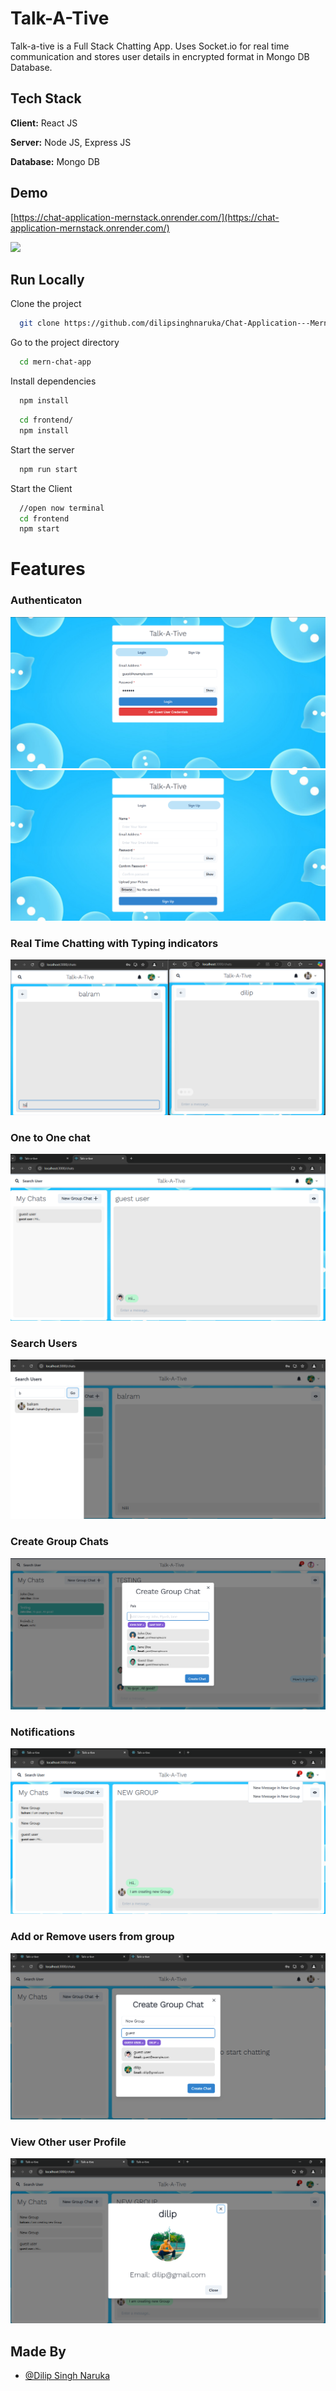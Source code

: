 
# Talk-A-Tive

Talk-a-tive is a Full Stack Chatting App.
Uses Socket.io for real time communication and stores user details in encrypted format in Mongo DB Database.
## Tech Stack

**Client:** React JS

**Server:** Node JS, Express JS

**Database:** Mongo DB
  
## Demo

[https://chat-application-mernstack.onrender.com/](https://chat-application-mernstack.onrender.com/)

![](https://github.com/dilipsinghnaruka/mern-chat-app/blob/master/screenshots/group%20%2B%20notif.PNG)
## Run Locally

Clone the project

```bash
  git clone https://github.com/dilipsinghnaruka/Chat-Application---MernStack 
```

Go to the project directory

```bash
  cd mern-chat-app
```

Install dependencies

```bash
  npm install
```

```bash
  cd frontend/
  npm install
```

Start the server

```bash
  npm run start
```
Start the Client

```bash
  //open now terminal
  cd frontend
  npm start
```

  
# Features

### Authenticaton
![](https://github.com/DilipSinghNaruka/Chat-Application---MernStack/blob/main/screenshots/login.PNG)
![](https://github.com/DilipSinghNaruka/Chat-Application---MernStack/blob/main/screenshots/signup.PNG)
### Real Time Chatting with Typing indicators
![](https://github.com/DilipSinghNaruka/Chat-Application---MernStack/blob/main/screenshots/real-time.PNG)
### One to One chat
![](https://github.com/DilipSinghNaruka/Chat-Application---MernStack/blob/main/screenshots/mainscreen.PNG)
### Search Users
![](https://github.com/DilipSinghNaruka/Chat-Application---MernStack/blob/main/screenshots/search.PNG)
### Create Group Chats
![](https://github.com/DilipSinghNaruka/Chat-Application---MernStack/blob/main/screenshots/new%20grp.PNG)
### Notifications 
![](https://github.com/DilipSinghNaruka/Chat-Application---MernStack/blob/main/screenshots/group%20%2B%20notif.PNG)
### Add or Remove users from group
![](https://github.com/DilipSinghNaruka/Chat-Application---MernStack/blob/main/screenshots/add%20rem.PNG)
### View Other user Profile
![](https://github.com/DilipSinghNaruka/Chat-Application---MernStack/blob/main/screenshots/profile.PNG)
## Made By

- [@Dilip Singh Naruka](https://github.com/dilipsinghnaruka)

  
